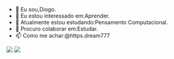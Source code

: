 - 👋 Eu sou,Diogo. 
- 👀 Eu estou interessado em:Aprender.
- 🌱 Atualmente estou estudando:Pensamento Computacional.
- 💞️ Procuro colaborar em:Estudar.
- 📫 Como me achar:@https.dream777

<img src="https://img.shields.io/badge/Scratch-4D97FF?style=for-the-badge&logo=Scratch&logoColor=white">
<img src="https://img.shields.io/badge/JavaScript-323330?style=for-the-badge&logo=javascript&logoColor=F7DF1E">
